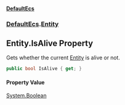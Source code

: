 #### [DefaultEcs](DefaultEcs.md 'DefaultEcs')
### [DefaultEcs](DefaultEcs.md#DefaultEcs 'DefaultEcs').[Entity](Entity.md 'DefaultEcs.Entity')

## Entity.IsAlive Property

Gets whether the current [Entity](Entity.md 'DefaultEcs.Entity') is alive or not.

```csharp
public bool IsAlive { get; }
```

#### Property Value
[System.Boolean](https://docs.microsoft.com/en-us/dotnet/api/System.Boolean 'System.Boolean')